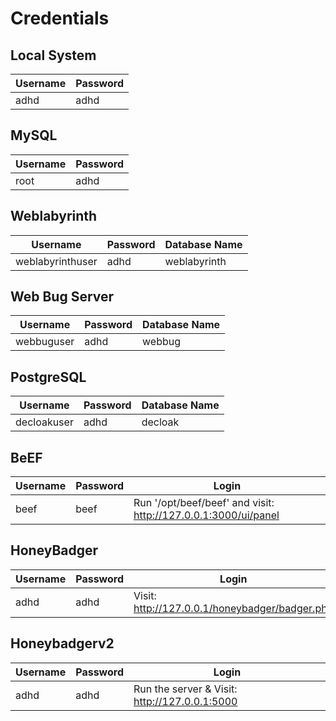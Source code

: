 
Credentials
===========

Local System
------------

| Username | Password |
|----------|----------|
| adhd     | adhd     |

MySQL
-----

| Username | Password |
|----------|----------|
| root     | adhd     |

Weblabyrinth
------------

| Username         | Password | Database Name |
|------------------|----------|---------------|
| weblabyrinthuser | adhd     | weblabyrinth  |

Web Bug Server
--------------

| Username         | Password | Database Name |
|------------------|----------|---------------|
| webbuguser       | adhd     | webbug        |

PostgreSQL
----------

| Username         | Password | Database Name |
|------------------|----------|---------------|
| decloakuser      | adhd     | decloak       |

BeEF
----

| Username   | Password | Login                                                            |
|------------|----------|------------------------------------------------------------------|
| beef       | beef     | Run '/opt/beef/beef' and visit: <http://127.0.0.1:3000/ui/panel> |

HoneyBadger
-----------

| Username   | Password | Login                                            |
|------------|----------|--------------------------------------------------|
| adhd       | adhd     | Visit: <http://127.0.0.1/honeybadger/badger.php> |

Honeybadgerv2
-------------

| Username   | Password | Login                                            |
|------------|----------|--------------------------------------------------|
| adhd       | adhd     | Run the server & Visit: <http://127.0.0.1:5000>  |


